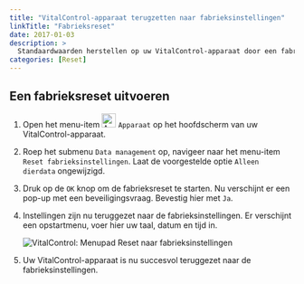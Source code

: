 ```yaml
---
title: "VitalControl-apparaat terugzetten naar fabrieksinstellingen"
linkTitle: "Fabrieksreset"
date: 2017-01-03
description: >
  Standaardwaarden herstellen op uw VitalControl-apparaat door een fabrieksreset uit te voeren.
categories: [Reset]
---
```

## Een fabrieksreset uitvoeren

1. Open het menu-item <img src="/icons/device.svg" width="25" align="bottom" alt="Apparaat" /> `Apparaat` op het hoofdscherm van uw VitalControl-apparaat.

2. Roep het submenu `Data management` op, navigeer naar het menu-item `Reset fabrieksinstellingen`. Laat de voorgestelde optie `Alleen dierdata` ongewijzigd.

3. Druk op de `OK` knop om de fabrieksreset te starten. Nu verschijnt er een pop-up met een beveiligingsvraag. Bevestig hier met `Ja`.

4. Instellingen zijn nu teruggezet naar de fabrieksinstellingen. Er verschijnt een opstartmenu, voer hier uw taal, datum en tijd in.

   ![VitalControl: Menupad Reset naar fabrieksinstellingen](../images/resetdevice.png "Reset fabrieksinstellingen")

5. Uw VitalControl-apparaat is nu succesvol teruggezet naar de fabrieksinstellingen.
